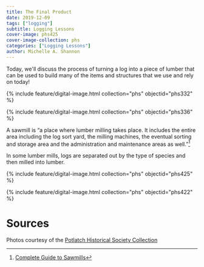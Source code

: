 ```yaml
---
title: The Final Product
date: 2019-12-09
tags: ["logging"]
subtitle: Logging Lessons
cover-image: phs425
cover-image-collection: phs
categories: ["Logging Lessons"]
author: Michelle A. Shannon
---
```


Today, we'll discuss the process of turning a log into a piece of lumber that can be used to build many of the items and structures that we use and rely on today!

{% include feature/digital-image.html collection="phs" objectid="phs332" %}

{% include feature/digital-image.html collection="phs" objectid="phs336" %}

A sawmill is “a place where lumber milling takes place. It includes the entire area including the log sort yard, the milling machines, the eventual sorting and storage area and the administration and maintenance areas as well.”[^1]

In some lumber mills, logs are separated out by the type of species and then milled into lumber.

{% include feature/digital-image.html collection="phs" objectid="phs425" %}

{% include feature/digital-image.html collection="phs" objectid="phs422" %}

# Sources

Photos courtesy of the [Potlatch Historical Society Collection](https://www.lib.uidaho.edu/digital/phs/)

[^1]: [Complete Guide to Sawmills](https://www.yorksaw.com/guide-to-sawmills/)